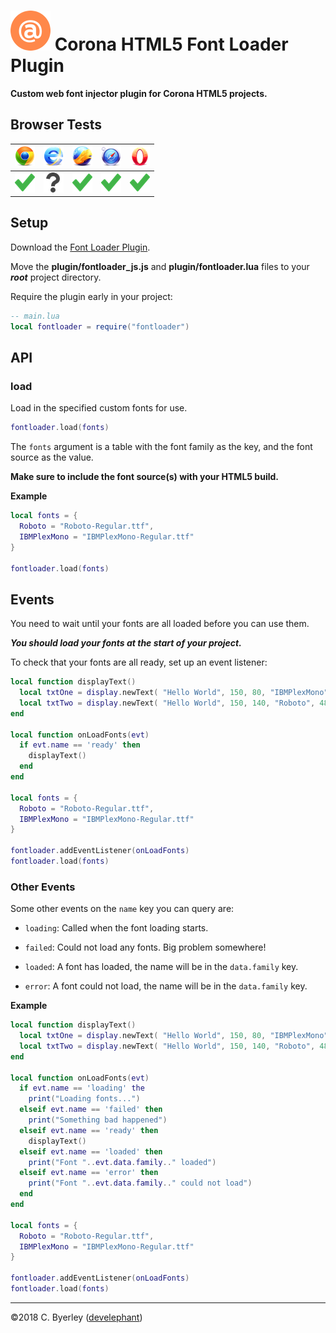 # ![logo](icons/logo.png) Corona HTML5 Font Loader Plugin

__Custom web font injector plugin for Corona HTML5 projects.__

 ## Browser Tests

|![chrome](icons/chrome.png)|![ie](icons/ie.png)|![firefox](icons/firefox.png)|![safari](icons/safari.png)|![opera](icons/opera.png)|
|---------------------------|-------------------|-----------------------------|---------------------------|-------------------------|
|![pass](icons/pass.png)|![untested](icons/untested.png)|![pass](icons/pass.png)|![pass](icons/pass.png)|![untested](icons/pass.png)|

## Setup

Download the [Font Loader Plugin](https://github.com/develephant/corona-html5-fontloader-plugin/archive/master.zip).

Move the __plugin/fontloader_js.js__ and __plugin/fontloader.lua__ files to your ___root___ project directory.

Require the plugin early in your project:

```lua
-- main.lua
local fontloader = require("fontloader")
```

## API

### load

Load in the specified custom fonts for use.

```lua
fontloader.load(fonts)
```

The `fonts` argument is a table with the font family as the key, and the font source as the value.

__Make sure to include the font source(s) with your HTML5 build.__

__Example__

```lua
local fonts = {
  Roboto = "Roboto-Regular.ttf",
  IBMPlexMono = "IBMPlexMono-Regular.ttf"
}

fontloader.load(fonts)
```

## Events

You need to wait until your fonts are all loaded before you can use them. 

___You should load your fonts at the start of your project.___

To check that your fonts are all ready, set up an event listener:

```lua
local function displayText()
  local txtOne = display.newText( "Hello World", 150, 80, "IBMPlexMono", 48 )
  local txtTwo = display.newText( "Hello World", 150, 140, "Roboto", 48 )
end

local function onLoadFonts(evt)
  if evt.name == 'ready' then
    displayText()
  end
end

local fonts = {
  Roboto = "Roboto-Regular.ttf",
  IBMPlexMono = "IBMPlexMono-Regular.ttf"
}

fontloader.addEventListener(onLoadFonts)
fontloader.load(fonts)
```

### Other Events

Some other events on the `name` key you can query are:

 - `loading`: Called when the font loading starts.

 - `failed`: Could not load any fonts. Big problem somewhere!

 - `loaded`: A font has loaded, the name will be in the `data.family` key.

 - `error`: A font could not load, the name will be in the `data.family` key.

__Example__

```lua
local function displayText()
  local txtOne = display.newText( "Hello World", 150, 80, "IBMPlexMono", 48 )
  local txtTwo = display.newText( "Hello World", 150, 140, "Roboto", 48 )
end

local function onLoadFonts(evt)
  if evt.name == 'loading' the
    print("Loading fonts...")
  elseif evt.name == 'failed' then
    print("Something bad happened")
  elseif evt.name == 'ready' then
    displayText()
  elseif evt.name == 'loaded' then
    print("Font "..evt.data.family.." loaded")
  elseif evt.name == 'error' then
    print("Font "..evt.data.family.." could not load")
  end
end

local fonts = {
  Roboto = "Roboto-Regular.ttf",
  IBMPlexMono = "IBMPlexMono-Regular.ttf"
}

fontloader.addEventListener(onLoadFonts)
fontloader.load(fonts)
```

___

&copy;2018 C. Byerley ([develephant](https://develephant.com))
